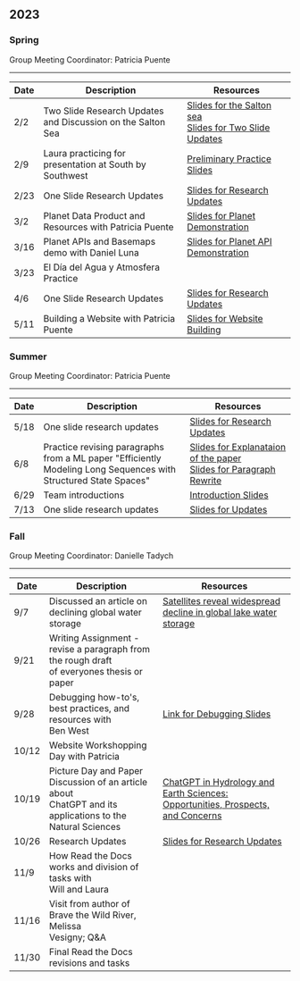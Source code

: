 ## 2023
### Spring
Group Meeting Coordinator: Patricia Puente

---
| Date | Description| Resources |
|---|---|---|
|2/2 | Two Slide Research Updates and Discussion on the Salton <br> Sea|[Slides for the Salton sea](https://docs.google.com/presentation/d/1okXl2uCZkjAwDyEGZVVsKJWZ8Tddt-3f/edit?usp=sharing&ouid=104873212690310383662&rtpof=true&sd=true) <br> [Slides for Two Slide Updates](https://docs.google.com/presentation/d/1C1jrW28fKmkskSnDFGSyxL2gss7IT04zWMiWziiz_a8/edit?usp=sharing)|
|2/9 | Laura practicing for presentation at South by Southwest |[Preliminary Practice Slides](https://docs.google.com/presentation/d/15KTrPY220UEDPMAkOPm1gFDZpT_pSG3h/edit?usp=sharing&ouid=104873212690310383662&rtpof=true&sd=true)| 
|2/23 | One Slide Research Updates |[Slides for Research Updates](https://docs.google.com/presentation/d/1kb4YI38Ra6zHegLv5w-s7S6hhub639pXC3P-QRm8qeg/edit?usp=sharing)|
|3/2 | Planet Data Product and Resources with Patricia Puente |[Slides for Planet  Demonstration](https://docs.google.com/presentation/d/1SQTf9sU2rx2b_OOWzVndSW0T6pAXu0ojHi1sOGlaTT4/edit#slide=id.g214b1b0f435_0_55)|
|3/16 | Planet APIs and Basemaps demo with Daniel Luna |[Slides for Planet API Demonstration](https://docs.google.com/presentation/d/1O4L9wwFIlB7TUeVAkopre1496MyrQUSb4eiZ7Osnyck/edit?usp=sharing)|
|3/23| El Día del Agua y Atmosfera Practice
|4/6 | One Slide Research Updates|[Slides for Research Updates](https://docs.google.com/presentation/d/1A5On2q-avAQVQeP10jBeI3GGIAoMHOn9tU6LYuzFSd0/edit?usp=sharing)|
|5/11| Building a Website with Patricia Puente|[Slides for Website Building](https://docs.google.com/presentation/d/1O4L9wwFIlB7TUeVAkopre1496MyrQUSb4eiZ7Osnyck/edit?usp=sharing)|

### Summer
Group Meeting Coordinator: Patricia Puente

---
| Date | Description| Resources |
|---|---|---|
| 5/18 | One slide research updates |[Slides for Research Updates](https://docs.google.com/presentation/d/11LK8Pw1Z1BJ13GMMXKc2dMaElnCYbAeABIltgmqCVaI/edit?usp=sharing)|
| 6/8 | Practice revising paragraphs from a ML paper "Efficiently<br>  Modeling Long Sequences with Structured State Spaces"| [Slides for Explanataion of the paper](https://docs.google.com/presentation/d/1Ingbn6_Q9I9LYGec3Ug2J6RXWw8ZtKtP1oCsoL5aQ58/edit?usp=sharing)<br> [Slides for Paragraph Rewrite](https://docs.google.com/presentation/d/1jpbzNehWtB4C2QYVb0iVb-dmHNMR7RvmYkmLpRXZPRs/edit?usp=sharing)
| 6/29 | Team introductions | [Introduction Slides](https://docs.google.com/presentation/d/1FJS9BZZVProcpEMe1h8WS4e2vuDDGbysc11Aonj7xa0/edit?usp=sharing)
| 7/13 | One slide research updates | [Slides for Updates](https://docs.google.com/presentation/d/1FJWe16-TlJ106ockHHEKepz4pYYfURdUXumeEbEqAO4/edit?usp=sharing)


### Fall
Group Meeting Coordinator: Danielle Tadych

---
| Date | Description| Resources |
|---|---|---|
|9/7| Discussed an article on declining global water storage | [Satellites reveal widespread decline in global lake water storage](https://www.science.org/doi/10.1126/science.abo2812)
|9/21| Writing Assignment - revise a paragraph from the rough draft <br> of everyones thesis or paper
|9/28| Debugging how-to's, best practices, and resources with <br> Ben West|[Link for Debugging Slides](https://docs.google.com/presentation/d/1pbHDGy_aB3Bl5XSlJ9Icu0WYJSqfNizTkJUnarAr658/edit?usp=sharing)
|10/12| Website Workshopping Day with Patricia
|10/19| Picture Day and Paper Discussion of an article about <br> ChatGPT and its applications to the Natural Sciences|[ChatGPT in Hydrology and Earth Sciences: Opportunities, Prospects, and Concerns](https://doi.org/10.1029/2023WR036288)
|10/26| Research Updates | [Slides for Research Updates](https://docs.google.com/presentation/d/1q4zON5CWef4rA8Di1YQD9kkfTdrldV3k83Pe3efQhfI/edit?usp=sharing) |
|11/9| How Read the Docs works and division of tasks with <br> Will and Laura
|11/16| Visit from author of Brave the Wild River, Melissa <br> Vesigny; Q&A
| 11/30 | Final Read the Docs revisions and tasks 

